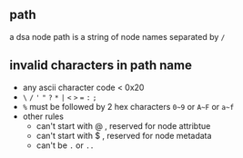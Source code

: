 ## path
a dsa node path is a string of node names separated by `/`

## invalid characters in path name

* any ascii character code < 0x20
* `\` `/` `'` `"` `?` `*` `|` `<` `>` `=` `:` `;`
* `%` must be followed by 2 hex characters `0~9` or `A~F` or `a~f`
* other rules
  * can't start with @ , reserved for node attribtue
  * can't start with $ , reserved for node metadata
  * can't be `.` or `..`
